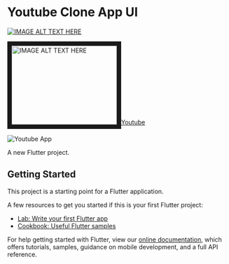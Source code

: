 # Youtube Clone App UI

[![IMAGE ALT TEXT HERE](https://img.icons8.com/fluent/2x/youtube-play.png)](http://www.youtube.com/watch?v=YOUTUBE_VIDEO_ID_HERE)

<a href="http://www.youtube.com/watch?feature=player_embedded&v=YOUTUBE_VIDEO_ID_HERE
" target="_blank"><img src="https://img.icons8.com/fluent/2x/youtube-play.png" 
alt="IMAGE ALT TEXT HERE" width="240" height="180" border="10" />Youtube</a>

![Youtube App](https://user-images.githubusercontent.com/16510597/101987045-4a230e00-3cc4-11eb-95bf-1b54d7c7b3f3.jpg)

A new Flutter project.

## Getting Started

This project is a starting point for a Flutter application.

A few resources to get you started if this is your first Flutter project:

- [Lab: Write your first Flutter app](https://flutter.dev/docs/get-started/codelab)
- [Cookbook: Useful Flutter samples](https://flutter.dev/docs/cookbook)

For help getting started with Flutter, view our
[online documentation](https://flutter.dev/docs), which offers tutorials,
samples, guidance on mobile development, and a full API reference.
